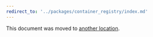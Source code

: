 ```yaml
---
redirect_to: '../packages/container_registry/index.md'
---
```


This document was moved to [another location](../packages/container_registry/index.md).

<!-- This redirect file can be deleted February 1, 2021, or later. -->
<!-- Before deletion, see: https://docs.gitlab.com/ee/development/documentation/#move-or-rename-a-page -->
